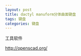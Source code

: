 ```yaml
---
layout: post
title: dactyl manuform分体曲面键盘
tags: 键盘
categories: 键盘
---
```

工具软件

http://openscad.org/